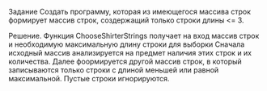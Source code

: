 Задание
Создать программу, которая из имеющегося массива строк формирует массив строк,
создержащий только строки длины <= 3.

Решение.
Функция ChooseShirterStrings получает на вход массив строк и необходимую максимальную длину строки для выборки
Сначала исходный массив анализируется на предмет наличия этих строк и их количества.
Далее фоормируется другой массив строк, в который записываются только строки с длиной меньшей или
равной максимальной.
Пустые строки игнорируются.
